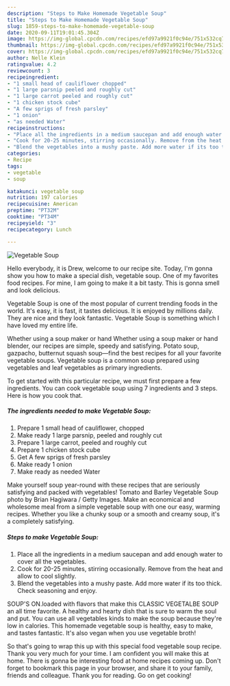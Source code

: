 ```yaml
---
description: "Steps to Make Homemade Vegetable Soup"
title: "Steps to Make Homemade Vegetable Soup"
slug: 1859-steps-to-make-homemade-vegetable-soup
date: 2020-09-11T19:01:45.304Z
image: https://img-global.cpcdn.com/recipes/efd97a9921f0c94e/751x532cq70/vegetable-soup-recipe-main-photo.jpg
thumbnail: https://img-global.cpcdn.com/recipes/efd97a9921f0c94e/751x532cq70/vegetable-soup-recipe-main-photo.jpg
cover: https://img-global.cpcdn.com/recipes/efd97a9921f0c94e/751x532cq70/vegetable-soup-recipe-main-photo.jpg
author: Nelle Klein
ratingvalue: 4.2
reviewcount: 3
recipeingredient:
- "1 small head of cauliflower chopped"
- "1 large parsnip peeled and roughly cut"
- "1 large carrot peeled and roughly cut"
- "1 chicken stock cube"
- "A few sprigs of fresh parsley"
- "1 onion"
- "as needed Water"
recipeinstructions:
- "Place all the ingredients in a medium saucepan and add enough water to cover all the vegetables."
- "Cook for 20-25 minutes, stirring occasionally. Remove from the heat and allow to cool slightly."
- "Blend the vegetables into a mushy paste. Add more water if its too thick. Check seasoning and enjoy."
categories:
- Recipe
tags:
- vegetable
- soup

katakunci: vegetable soup 
nutrition: 197 calories
recipecuisine: American
preptime: "PT32M"
cooktime: "PT34M"
recipeyield: "3"
recipecategory: Lunch

---
```



![Vegetable Soup](https://img-global.cpcdn.com/recipes/efd97a9921f0c94e/751x532cq70/vegetable-soup-recipe-main-photo.jpg)

Hello everybody, it is Drew, welcome to our recipe site. Today, I'm gonna show you how to make a special dish, vegetable soup. One of my favorites food recipes. For mine, I am going to make it a bit tasty. This is gonna smell and look delicious.

Vegetable Soup is one of the most popular of current trending foods in the world. It's easy, it is fast, it tastes delicious. It is enjoyed by millions daily. They are nice and they look fantastic. Vegetable Soup is something which I have loved my entire life.

Whether using a soup maker or hand Whether using a soup maker or hand blender, our recipes are simple, speedy and satisfying. Potato soup, gazpacho, butternut squash soup—find the best recipes for all your favorite vegetable soups. Vegetable soup is a common soup prepared using vegetables and leaf vegetables as primary ingredients.


To get started with this particular recipe, we must first prepare a few ingredients. You can cook vegetable soup using 7 ingredients and 3 steps. Here is how you cook that.

<!--inarticleads1-->

##### The ingredients needed to make Vegetable Soup:

1. Prepare 1 small head of cauliflower, chopped
1. Make ready 1 large parsnip, peeled and roughly cut
1. Prepare 1 large carrot, peeled and roughly cut
1. Prepare 1 chicken stock cube
1. Get A few sprigs of fresh parsley
1. Make ready 1 onion
1. Make ready as needed Water


Make yourself soup year-round with these recipes that are seriously satisfying and packed with vegetables! Tomato and Barley Vegetable Soup photo by Brian Hagiwara / Getty Images. Make an economical and wholesome meal from a simple vegetable soup with one our easy, warming recipes. Whether you like a chunky soup or a smooth and creamy soup, it&#39;s a completely satisfying. 

<!--inarticleads2-->

##### Steps to make Vegetable Soup:

1. Place all the ingredients in a medium saucepan and add enough water to cover all the vegetables.
1. Cook for 20-25 minutes, stirring occasionally. Remove from the heat and allow to cool slightly.
1. Blend the vegetables into a mushy paste. Add more water if its too thick. Check seasoning and enjoy.


SOUP&#39;S ON.loaded with flavors that make this CLASSIC VEGETALBE SOUP an all time favorite. A healthy and hearty dish that is sure to warm the soul and put. You can use all vegetables kinds to make the soup because they&#39;re low in calories. This homemade vegetable soup is healthy, easy to make, and tastes fantastic. It&#39;s also vegan when you use vegetable broth! 

So that's going to wrap this up with this special food vegetable soup recipe. Thank you very much for your time. I am confident you will make this at home. There is gonna be interesting food at home recipes coming up. Don't forget to bookmark this page in your browser, and share it to your family, friends and colleague. Thank you for reading. Go on get cooking!
